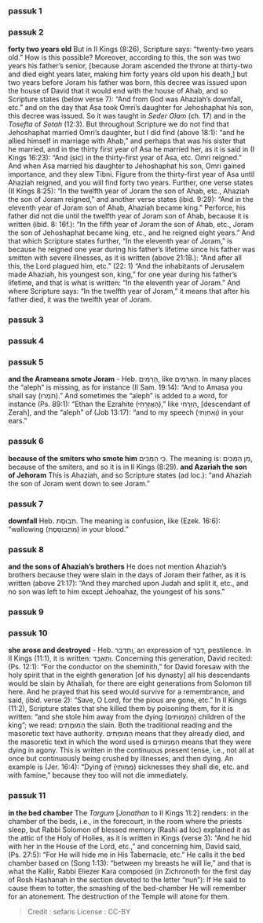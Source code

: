 
### passuk 1

### passuk 2
<b>forty two years old</b> But in II Kings (8:26), Scripture says: “twenty-two years old.” How is this possible? Moreover, according to this, the son was two years his father’s senior, [because Joram ascended the throne at thirty-two and died eight years later, making him forty years old upon his death,] but two years before Joram his father was born, this decree was issued upon the house of David that it would end with the house of Ahab, and so Scripture states (below verse 7): “And from God was Ahaziah’s downfall, etc.” and on the day that Asa took Omri’s daughter for Jehoshaphat his son, this decree was issued. So it was taught in <i>Seder Olam</i> (ch. 17) and in the <i>Tosefta</i> of <i>Sotah</i> (12:3). But throughout Scripture we do not find that Jehoshaphat married Omri’s daughter, but I did find (above 18:1): “and he allied himself in marriage with Ahab,” and perhaps that was his sister that he married, and in the thirty first year of Asa he married her, as it is said in (I Kings 16:23): “And (sic) in the thirty-first year of Asa, etc. Omri reigned.” And when Asa married his daughter to Jehoshaphat his son, Omri gained importance, and they slew Tibni. Figure from the thirty-first year of Asa until Ahaziah reigned, and you will find forty two years. Further, one verse states (II Kings 8:25): “In the twelfth year of Joram the son of Ahab, etc., Ahaziah the son of Joram reigned,” and another verse states (ibid. 9:29): “And in the eleventh year of Joram son of Ahab, Ahaziah became king.” Perforce, his father did not die until the twelfth year of Joram son of Ahab, because it is written (ibid. 8: 16f.): “In the fifth year of Joram the son of Ahab, etc., Joram the son of Jehoshaphat became king, etc., and he reigned eight years.” And that which Scripture states further, “In the eleventh year of Joram,” is because he reigned one year during his father’s lifetime since his father was smitten with severe illnesses, as it is written (above 21:18.): “And after all this, the Lord plagued him, etc.” (22: 1) “And the inhabitants of Jerusalem made Ahaziah, his youngest son, king,” for one year during his father’s lifetime, and that is what is written: “In the eleventh year of Joram.” And where Scripture says: “In the twelfth year of Joram,” it means that after his father died, it was the twelfth year of Joram.

### passuk 3

### passuk 4

### passuk 5
<b>and the Arameans smote Joram</b> - Heb. הָרַמִּים, like הָאֲרַמִּים. In many places the “aleph” is missing, as for instance (II Sam. 19:14): “And to Amasa you shall say (תֹמְרוּ).” And sometimes the “aleph” is added to a word, for instance (Ps. 89:1): “Ethan the Ezrahite (הָאֶזְרָחִי),” like הַזַּרְחִי, [descendant of Zerah], and the “aleph” of (Job 13:17): “and to my speech (וְאַחְוָתִי) in your ears.”

### passuk 6
<b>because of the smiters who smote him</b> כִּי הַמַּכִּים. The meaning is: מִן הַמַּכִּים, because of the smiters, and so it is in II Kings (8:29).
<b>and Azariah the son of Jehoram</b> This is Ahaziah, and so Scripture states (ad loc.): “and Ahaziah the son of Joram went down to see Joram.”

### passuk 7
<b>downfall</b> Heb. תְּבוּסַת. The meaning is confusion, like (Ezek. 16:6): “wallowing (מִתְבּוֹסֶסֶת) in your blood.”

### passuk 8
<b>and the sons of Ahaziah’s brothers</b> He does not mention Ahaziah’s brothers because they were slain in the days of Joram their father, as it is written (above 21:17): “And they marched upon Judah and split it, etc., and no son was left to him except Jehoahaz, the youngest of his sons.”

### passuk 9

### passuk 10
<b>she arose and destroyed</b> - Heb. וַתְּדַבֵּר, an expression of דֶּבֶר, pestilence. In II Kings (11:1), it is written: וַתְּאַבֵּד. Concerning this generation, David recited: (Ps. 12:1): “For the conductor on the sheminith,” for David foresaw with the holy spirit that in the eighth generation [of his dynasty] all his descendants would be slain by Athaliah, for there are eight generations from Solomon till here. And he prayed that his seed would survive for a remembrance, and said, (ibid. verse 2): “Save, O Lord, for the pious are gone, etc.” In II Kings (11:2), Scripture states that she killed them by poisoning them, for it is written: “and she stole him away from the dying (הַמְמוֹתִים) children of the king”; we read: הַמּוּמָתִים the slain. Both the traditional reading and the masoretic text have authority. הַמּוּמָתִים means that they already died, and the masoretic text in which the word used is הַמְמוֹתִים means that they were dying in agony. This is written in the continuous present tense, i.e., not all at once but continuously being crushed by illnesses, and then dying. An example is (Jer. 16:4): “Dying of (מְמוֹתֵי) sicknesses they shall die, etc. and with famine,” because they too will not die immediately.

### passuk 11
<b>in the bed chamber</b> The <i>Targum</i> [<i>Jonathan</i> to II Kings 11:2] renders: in the chamber of the beds, i.e., in the forecourt, in the room where the priests sleep, but Rabbi Solomon of blessed memory (Rashi ad loc) explained it as the attic of the Holy of Holies, as it is written in Kings (verse 3): “And he hid with her in the House of the Lord, etc.,” and concerning him, David said, (Ps. 27:5): “For He will hide me in His Tabernacle, etc.” He calls it the bed chamber based on (Song 1:13): “between my breasts he will lie,” and that is what the Kallir, Rabbi Eliezer Kara composed (in Zichronoth for the first day of Rosh Hashanah in the section devoted to the letter “nun”): If He said to cause them to totter, the smashing of the bed-chamber He will remember for an atonement. The destruction of the Temple will atone for them.

>Credit : sefaris
>License : CC-BY
